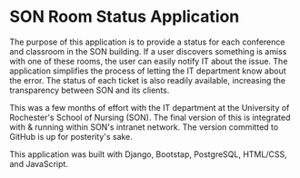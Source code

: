 # SON Room Status Application

The purpose of this application is to provide a status for each conference and classroom in the SON building.  If a user discovers something is amiss with one of these rooms, the user can easily notify IT about the issue.  The application simplifies the process of letting the IT department know about the error.  The status of each ticket is also readily available, increasing the transparency between SON and its clients.

This was a few months of effort with the IT department at the University of Rochester's School of Nursing (SON).  The final version of this is integrated with & running within SON's intranet network.  The version committed to GitHub is up for posterity's sake.

This application was built with Django, Bootstap, PostgreSQL, HTML/CSS, and JavaScript.
